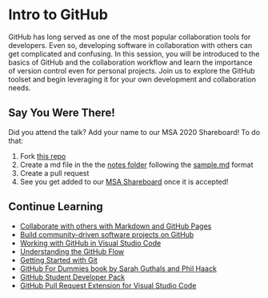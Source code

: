 # Intro to GitHub

GitHub has long served as one of the most popular collaboration tools for developers. Even so, developing software in collaboration with others can get complicated and confusing. In this session, you will be introduced to the basics of GitHub and the collaboration workflow and learn the importance of version control even for personal projects. Join us to explore the GitHub toolset and begin leveraging it for your own development and collaboration needs. 

## Say You Were There!

Did you attend the talk? Add your name to our MSA 2020 Shareboard! To do that:
1. Fork [this repo](https://github.com/sguthals/talkswithdrg)
2. Create a md file in the the [notes folder](https://github.com/sguthals/talkswithdrg/tree/main/2020/msa/intro-to-github/notes) following the [sample.md](https://github.com/sguthals/talkswithdrg/blob/main/2020/msa/intro-to-github/notes/sample.md) format
3. Create a pull request
4. See you get added to our [MSA Shareboard](https://github.com/sguthals/talkswithdrg/blob/main/2020/msa/intro-to-github/msa-shareboard.md) once it is accepted!

## Continue Learning

- [Collaborate with others with Markdown and GitHub Pages](https://docs.microsoft.com/learn/paths/collaborate-markdown-github-pages/)
- [Build community-driven software projects on GitHub](https://docs.microsoft.com/learn/paths/build-community-driven-projects-github/)
- [Working with GitHub in Visual Studio Code](https://code.visualstudio.com/docs/editor/github)
- [Understanding the GitHub Flow](https://guides.github.com/introduction/flow/)
- [Getting Started with Git](https://git-scm.com/book/en/v2/Getting-Started-About-Version-Control)
- [GitHub For Dummies book by Sarah Guthals and Phil Haack](https://www.amazon.com/GitHub-Dummies-Guthals/dp/1119572673/)
- [GitHub Student Developer Pack](https://education.github.com/pack)
- [GitHub Pull Request Extension for Visual Studio Code](https://marketplace.visualstudio.com/items?itemName=GitHub.vscode-pull-request-github)
